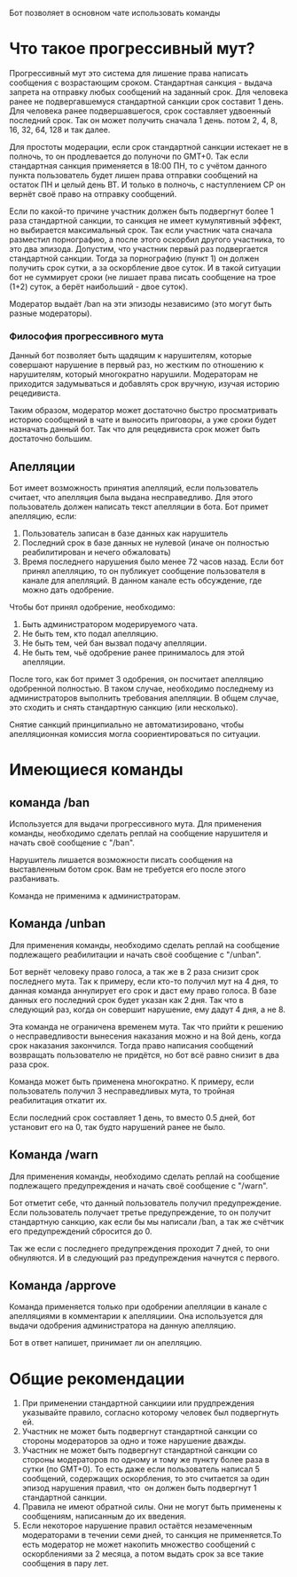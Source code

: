 Бот позволяет в основном чате использовать команды


# Что такое прогрессивный мут?

Прогрессивный мут это система для лишение права написать сообщения с возрастающим сроком. Стандартная санкция - выдача запрета на отправку любых сообщений на заданный срок. Для человека ранее не подвергавшемуся  стандартной санкции срок составит 1 день. Для человека ранее подвершавшегося, срок составляет удвоенный последний срок.
Так он может получить сначала 1 день. потом 2, 4, 8, 16, 32, 64, 128 и так далее.

Для простоты модерации, если срок стандартной санкции истекает не в полночь, то он продлевается до полуночи по GMT+0. Так если стандартная санкция применяется в 18:00 ПН, то с учётом данного пункта пользователь будет лишен права отправки сообщений на остаток ПН и целый день ВТ. И только в полночь, с наступлением СР он вернёт своё право на отправку сообщений.

Если по какой-то причине участник должен быть подвергнут более 1 раза стандартной санкции, то санкция не имеет кумулятивный эффект, но выбирается максимальный срок. Так если участник чата сначала разместил порнографию, а после этого оскорбил другого участника, то это два эпизода. Допустим, что участник первый раз подвергается стандартной санкции. Тогда за порнографию (пункт 1) он должен получить срок сутки, а за оскорбление двое суток. И в такой ситуации бот не суммирует сроки (не лишает права писать сообщение на трое (1+2) суток, а берёт наибольший - двое суток).

Модератор выдаёт /ban на эти эпизоды независимо (это могут быть разные модераторы).
### Философия прогрессивного мута
Данный бот позволяет быть щадящим к нарушителям, которые совершают нарушение в первый раз, но жестким по отношению к нарушителям, который многократно нарушили.
Модераторам не приходится задумываться и добавлять срок вручную, изучая историю рецедивиста.

Таким образом, модератор может достаточно быстро просматривать историю сообщений в чате и выносить приговоры, а уже сроки будет назначать данный бот. Так что для рецедивиста срок может быть достаточно большим.

## Апелляции
Бот имеет возможность принятия апелляций, если пользователь считает, что апелляция была выдана несправедливо. Для этого пользователь должен написать текст апелляции в бота. Бот примет апелляцию, если:
1. Пользователь записан в базе данных как нарушитель
2. Последний срок в базе данных не нулевой (иначе он полностью реабилитирован и нечего обжаловать)
3. Время последнего нарушения было менее 72 часов назад.
Если бот принял апелляцию, то он публикует сообщение пользователя в канале для апелляций. В данном канале есть обсуждение, где можно дать одобрение.

Чтобы бот принял одобрение, необходимо:
1. Быть администратором модерируемого чата.
2. Не быть тем, кто подал апелляцию.
3. Не быть тем, чей бан вызвал подачу апелляции.
4. Не быть тем, чьё одобрение ранее принималось для этой апелляции.

После того, как бот примет 3 одобрения, он посчитает апелляцию одобренной полностью. В таком случае, необходимо последнему из администраторов выполнить требования апелляции. В общем случае, это сходить и снять стандартную санкцию (или несколько).

Снятие санкций принципиально не автоматизировано, чтобы апелляционная комиссия могла соориентироваться по ситуации.
# Имеющиеся команды
## команда /ban

Используется для выдачи прогрессивного мута. Для применения команды, необходимо сделать реплай на сообщение нарушителя и начать своё сообщение с "/ban". 

Нарушитель лишается возможности писать сообщения на выставленным ботом срок. Вам не требуется его после этого разбанивать.

Команда не применима к администраторам.

## Команда /unban 
Для применения команды, необходимо сделать реплай на сообщение подлежащего реабилитации и начать своё сообщение с "/unban". 

Бот вернёт человеку право голоса, а так же в 2 раза снизит срок последнего мута. Так к примеру, если кто-то получил мут на 4 дня, то данная команда аннулирует его срок и даст ему право голоса. В базе данных его последний срок будет указан как 2 дня. Так что в следующий раз, когда он совершит нарушение, ему дадут 4 дня, а не 8.

Эта команда не ограничена временем мута. Так что прийти к решению о несправедливости вынесения наказания можно и на 8ой день, когда срок наказания закончился. Тогда право написания сообщений возвращать пользователю не придётся, но бот всё равно снизит в два раза срок.

Команда может быть применена многократно. К примеру, если пользователь получил 3 несправедливых мута, то тройная реабилитация откатит их.

Если последний срок составляет 1 день, то вместо 0.5 дней, бот установит его на 0, так будто нарушений ранее не было.

## Команда /warn
Для применения команды, необходимо сделать реплай на сообщение подлежащего предупреждения и начать своё сообщение с "/warn". 

Бот отметит себе, что данный пользователь получил предупреждение. Если пользователь получает третье предупреждение, то он получит стандартную санкцию, как если бы мы написали /ban, а так же счётчик его предупреждений сбросится до 0.

Так же если с последнего предупреждения проходит 7 дней, то они обнуляются. И в следующий раз предупреждения начнутся с первого.


## Команда /approve

Команда применяется только при одобрении апелляции в канале с апелляциями в комментарии к апелляциии.  Она используется для выдачи одобрения администратора на данную апелляцию.

Бот в ответ напишет, принимает ли он апелляцию.

# Общие рекомендации

1. При применении стандартной санкциии или прудпреждения указывайте правило, согласно которому человек был подвергнуть ей.
2. Участник не может быть подвергнут стандартной санкции со стороны модераторов за одно и тоже нарушение дважды.
3. Участник не может быть подвергнут стандартной санкции со стороны модераторов по одному и тому же пункту более раза в сутки (по GMT+0). То есть даже если пользователь написал 5 сообщений, содержащих оскорбления, то это считается за один эпизод нарушения правил, что  он должен быть подвергнут 1 стандартной санкции.
4. Правила не имеют обратной силы. Они не могут быть применены к сообщениям, написанным до их введения.
5. Если некоторое нарушение правил остаётся незамеченным модераторами в течении семи дней, то санкция не применяется.То есть модератор не может накопить множество сообщений с оскорблениями за 2 месяца, а потом выдать срок за все такие сообщения в пару лет.


